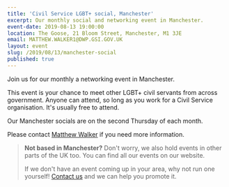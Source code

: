 ```yaml
---
title: 'Civil Service LGBT+ social, Manchester'
excerpt: Our monthly social and networking event in Manchester.
event-date: 2019-08-13 19:00:00
location: The Goose, 21 Bloom Street, Manchester, M1 3JE
email: MATTHEW.WALKER1@DWP.GSI.GOV.UK
layout: event
slug: /2019/08/13/manchester-social
published: true
---
```


Join us for our monthly a networking event in Manchester. 

This event is your chance to meet other LGBT+ civil servants from across government. Anyone can attend, so long as you work for a Civil Service organisation. It's usually free to attend.

Our Manchester socials are on the second Thursday of each month.

Please contact [Matthew Walker](MATTHEW.WALKER1@DWP.GSI.GOV.UK)  if you need more information.

> **Not based in Manchester?** Don't worry, we also hold events in other parts of the UK too. You can find all our events on our website.
> 
> If we don't have an event coming up in your area, why not run one yourself! [Contact us](/about/contact-us/) and we can help you promote it.